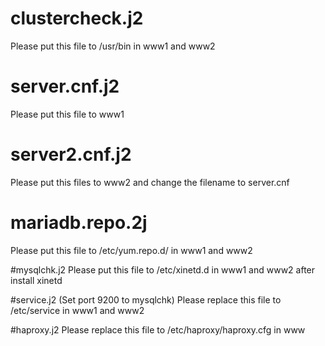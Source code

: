 # clustercheck.j2
Please put this file to /usr/bin in www1 and www2

# server.cnf.j2
Please put this file to www1

# server2.cnf.j2
Please put this files to www2 and change the filename to server.cnf

# mariadb.repo.2j
Please put this file to /etc/yum.repo.d/ in www1 and www2

#mysqlchk.j2
Please put this file to /etc/xinetd.d in www1 and www2 after install xinetd

#service.j2 (Set port 9200 to mysqlchk)
Please replace this file to /etc/service in www1 and www2

#haproxy.j2
Please replace this file to /etc/haproxy/haproxy.cfg in www
